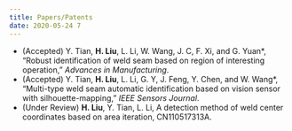 ```yaml
---
title: Papers/Patents
date: 2020-05-24 7
---
```


* (Accepted) Y. Tian, **H. Liu**, L. Li, W. Wang, J. C, F. Xi, and G. Yuan*, “Robust identification of weld seam based on region of interesting operation,” *Advances in Manufacturing*.
* (Accepted) Y. Tian, **H. Liu**, L. Li, G. Y, J. Feng, Y. Chen, and W. Wang*, “Multi-type weld seam automatic identification based on vision sensor with silhouette-mapping,” *IEEE Sensors Journal*.
* (Under Review) **H. Liu**, Y. Tian, L. Li, A detection method of weld center coordinates based on area iteration, CN110517313A.


